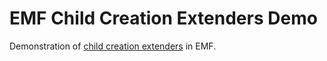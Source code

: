 # EMF Child Creation Extenders Demo

Demonstration of [child creation extenders](https://ed-merks.blogspot.com/2008/01/creating-children-you-didnt-know.html) in EMF.
